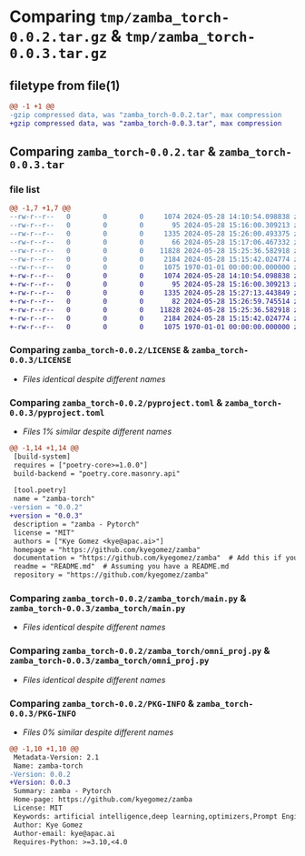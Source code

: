 # Comparing `tmp/zamba_torch-0.0.2.tar.gz` & `tmp/zamba_torch-0.0.3.tar.gz`

## filetype from file(1)

```diff
@@ -1 +1 @@
-gzip compressed data, was "zamba_torch-0.0.2.tar", max compression
+gzip compressed data, was "zamba_torch-0.0.3.tar", max compression
```

## Comparing `zamba_torch-0.0.2.tar` & `zamba_torch-0.0.3.tar`

### file list

```diff
@@ -1,7 +1,7 @@
--rw-r--r--   0        0        0     1074 2024-05-28 14:10:54.098838 zamba_torch-0.0.2/LICENSE
--rw-r--r--   0        0        0       95 2024-05-28 15:16:00.309213 zamba_torch-0.0.2/README.md
--rw-r--r--   0        0        0     1335 2024-05-28 15:26:00.493375 zamba_torch-0.0.2/pyproject.toml
--rw-r--r--   0        0        0       66 2024-05-28 15:17:06.467332 zamba_torch-0.0.2/zamba_torch/__init__.py
--rw-r--r--   0        0        0    11828 2024-05-28 15:25:36.582918 zamba_torch-0.0.2/zamba_torch/main.py
--rw-r--r--   0        0        0     2184 2024-05-28 15:15:42.024774 zamba_torch-0.0.2/zamba_torch/omni_proj.py
--rw-r--r--   0        0        0     1075 1970-01-01 00:00:00.000000 zamba_torch-0.0.2/PKG-INFO
+-rw-r--r--   0        0        0     1074 2024-05-28 14:10:54.098838 zamba_torch-0.0.3/LICENSE
+-rw-r--r--   0        0        0       95 2024-05-28 15:16:00.309213 zamba_torch-0.0.3/README.md
+-rw-r--r--   0        0        0     1335 2024-05-28 15:27:13.443849 zamba_torch-0.0.3/pyproject.toml
+-rw-r--r--   0        0        0       82 2024-05-28 15:26:59.745514 zamba_torch-0.0.3/zamba_torch/__init__.py
+-rw-r--r--   0        0        0    11828 2024-05-28 15:25:36.582918 zamba_torch-0.0.3/zamba_torch/main.py
+-rw-r--r--   0        0        0     2184 2024-05-28 15:15:42.024774 zamba_torch-0.0.3/zamba_torch/omni_proj.py
+-rw-r--r--   0        0        0     1075 1970-01-01 00:00:00.000000 zamba_torch-0.0.3/PKG-INFO
```

### Comparing `zamba_torch-0.0.2/LICENSE` & `zamba_torch-0.0.3/LICENSE`

 * *Files identical despite different names*

### Comparing `zamba_torch-0.0.2/pyproject.toml` & `zamba_torch-0.0.3/pyproject.toml`

 * *Files 1% similar despite different names*

```diff
@@ -1,14 +1,14 @@
 [build-system]
 requires = ["poetry-core>=1.0.0"]
 build-backend = "poetry.core.masonry.api"
 
 [tool.poetry]
 name = "zamba-torch"
-version = "0.0.2"
+version = "0.0.3"
 description = "zamba - Pytorch"
 license = "MIT"
 authors = ["Kye Gomez <kye@apac.ai>"]
 homepage = "https://github.com/kyegomez/zamba"
 documentation = "https://github.com/kyegomez/zamba"  # Add this if you have documentation.
 readme = "README.md"  # Assuming you have a README.md
 repository = "https://github.com/kyegomez/zamba"
```

### Comparing `zamba_torch-0.0.2/zamba_torch/main.py` & `zamba_torch-0.0.3/zamba_torch/main.py`

 * *Files identical despite different names*

### Comparing `zamba_torch-0.0.2/zamba_torch/omni_proj.py` & `zamba_torch-0.0.3/zamba_torch/omni_proj.py`

 * *Files identical despite different names*

### Comparing `zamba_torch-0.0.2/PKG-INFO` & `zamba_torch-0.0.3/PKG-INFO`

 * *Files 0% similar despite different names*

```diff
@@ -1,10 +1,10 @@
 Metadata-Version: 2.1
 Name: zamba-torch
-Version: 0.0.2
+Version: 0.0.3
 Summary: zamba - Pytorch
 Home-page: https://github.com/kyegomez/zamba
 License: MIT
 Keywords: artificial intelligence,deep learning,optimizers,Prompt Engineering
 Author: Kye Gomez
 Author-email: kye@apac.ai
 Requires-Python: >=3.10,<4.0
```

